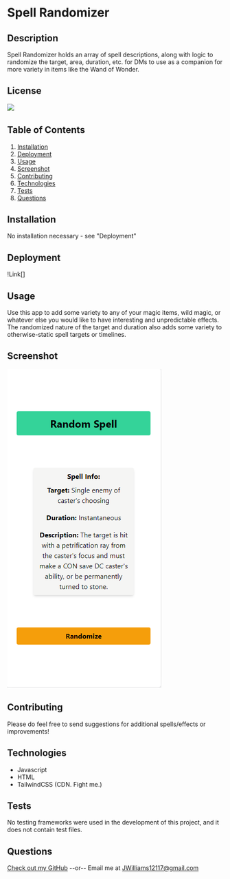 # Spell Randomizer
  ## Description
  Spell Randomizer holds an array of spell descriptions, along with logic to randomize the target, area, duration, etc. for DMs to use as a companion for more variety in items like the Wand of Wonder.

  ## License
  [<img src="https://img.shields.io/badge/License-MIT-blue.svg?logo=LOGO">](LINK)

  ## Table of Contents
  1. [Installation](#Installation)
  2. [Deployment](#Deployment)
  3. [Usage](#Usage)
  4. [Screenshot](#Screenshot)
  5. [Contributing](#Contributing)
  6. [Technologies](#Technologies)
  7. [Tests](#Tests)
  8. [Questions](#Questions)

  ## Installation
  No installation necessary - see "Deployment"

  ## Deployment
  !Link[]

  ## Usage
  Use this app to add some variety to any of your magic items, wild magic, or whatever else you would like to have interesting and unpredictable effects.  The randomized nature of the target and duration also adds some variety to otherwise-static spell targets or timelines.

  ## Screenshot
  ![Screenshot](./img.PNG)

  ## Contributing
  Please do feel free to send suggestions for additional spells/effects or improvements!

  ## Technologies
  * Javascript
  * HTML
  * TailwindCSS (CDN. Fight me.)


  ## Tests
  No testing frameworks were used in the development of this project, and it does not contain test files.

  ## Questions
  [Check out my GitHub](https://github.com/LumberJon1)
  --or--
  Email me at JWilliams12117@gmail.com